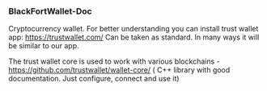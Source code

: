 ### BlackFortWallet-Doc

Cryptocurrency wallet. For better understanding you can install trust wallet app: https://trustwallet.com/
Сan be taken as standard. In many ways it will be similar to our app.

The trust wallet core is used to work with various blockchains - https://github.com/trustwallet/wallet-core/ ( C++ library with good documentation. Just configure, connect and use it)


